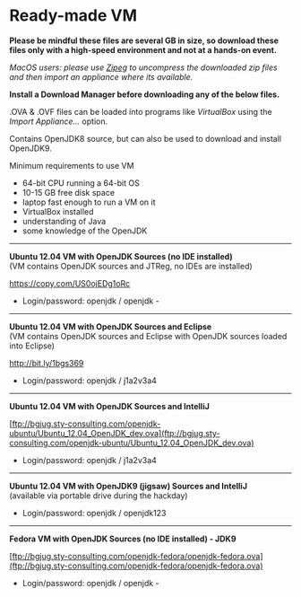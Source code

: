 # Ready-made VM

**Please be mindful these files are several GB in size, so download these files only with a high-speed environment and not at a hands-on event.**

*MacOS users: please use [Zipeg](http://www.zipeg.com/) to uncompress the downloaded zip files and then import an appliance where its available.*

**Install a Download Manager before downloading any of the below files.**

.OVA & .OVF files can be loaded into programs like *VirtualBox* using the *Import Appliance…* option.

Contains OpenJDK8 source, but can also be used to download and install OpenJDK9.

Minimum requirements to use VM
- 64-bit CPU running a 64-bit OS
- 10-15 GB free disk space
- laptop fast enough to run a VM on it
- VirtualBox installed
- understanding of Java
- some knowledge of the OpenJDK

---

__Ubuntu 12.04 VM with OpenJDK Sources (no IDE installed)__<br/>
(VM contains OpenJDK sources and JTReg, no IDEs are installed)<br/>

https://copy.com/US0ojEDg1oRc <br/>
- Login/password: openjdk / openjdk -

---

__Ubuntu 12.04 VM with OpenJDK Sources and Eclipse__<br/>
(VM contains OpenJDK sources and Eclipse with OpenJDK sources loaded into Eclipse)<br/>

http://bit.ly/1bgs369 <br/>
- Login/password: openjdk / j1a2v3a4

---

__Ubuntu 12.04 VM with OpenJDK Sources and IntelliJ__<br/>

[ftp://bgjug.sty-consulting.com/openjdk-ubuntu/Ubuntu_12.04_OpenJDK_dev.ova](ftp://bgjug.sty-consulting.com/openjdk-ubuntu/Ubuntu_12.04_OpenJDK_dev.ova)
- Login/password: openjdk / j1a2v3a4

---

__Ubuntu 12.04 VM with OpenJDK9 (jigsaw) Sources and IntelliJ__<br/>
(available via portable drive during the hackday)
- Login/password: openjdk / openjdk123

---

__Fedora VM with OpenJDK Sources (no IDE installed) - JDK9__<br/>

[ftp://bgjug.sty-consulting.com/openjdk-fedora/openjdk-fedora.ova](ftp://bgjug.sty-consulting.com/openjdk-fedora/openjdk-fedora.ova)<br/>
- Login/password: openjdk / openjdk -